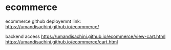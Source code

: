 # ecommerce
ecommerce
github deployemnt 
            link: https://umandisachini.github.io/ecommerce/

backend access
           https://umandisachini.github.io/ecommerce/view-cart.html
           https://umandisachini.github.io/ecommerce/cart.html
